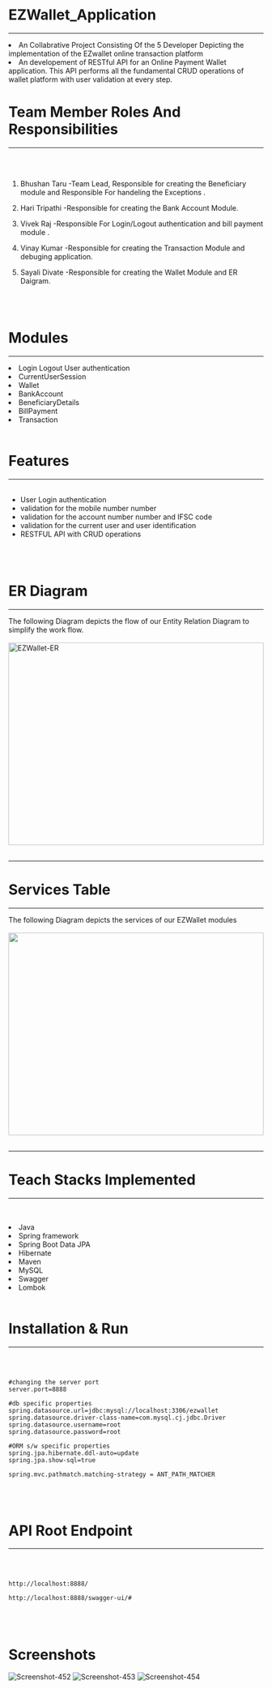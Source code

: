 
# EZWallet_Application
<hr>
<li>An Collabrative Project Consisting Of the 5 Developer Depicting the implementation of the EZwallet online transaction platform
<li>An developement of RESTful API for an Online Payment Wallet application. This API performs all the fundamental CRUD operations of wallet platform with user validation at every step.
<br>
 
 # Team Member Roles And Responsibilities
  
<hr>
<br>
<br>

1) Bhushan Taru  -Team Lead, Responsible for creating the Beneficiary module and Responsible For handeling the Exceptions .

2) Hari Tripathi -Responsible for creating the Bank Account Module.

3) Vivek Raj -Responsible For Login/Logout authentication and bill payment module .

4) Vinay Kumar -Responsible for creating the Transaction Module and debuging application.

5) Sayali Divate  -Responsible for creating the Wallet Module and ER Daigram.

<br>
<br>


# Modules
<hr>
<li>Login Logout User authentication
<li>CurrentUserSession
<li>Wallet
<li>BankAccount
<li>BeneficiaryDetails
<li>BillPayment
<li>Transaction

<br>
<br>

# Features
<hr>
<br>

- User Login authentication
- validation for the mobile number number
- validation for the account number number and IFSC code
- validation for the current user and user identification
- RESTFUL API with CRUD operations

<br>
<br>


# ER Diagram
<hr>
The following Diagram depicts the flow of our Entity Relation Diagram to simplify the work flow.
<br>
<br>
  <img src="https://i.ibb.co/6XVkNh0/EZWallet-ER.png" alt="EZWallet-ER" border="0"  width="100%" height="400">

<br>
<br>
<hr>

# Services Table
<hr>
The following Diagram depicts the services of our EZWallet modules
<br>
<br>
  
  
<img src="https://i.ibb.co/K9XNjLb/2.jpg"  width="100%" height="400">
<br>
<br>
<hr>
  


# Teach Stacks Implemented
<hr>
<br>
<br>
<li>Java
<li>Spring framework
<li>Spring Boot Data JPA
<li>Hibernate
<li>Maven
<li>MySQL
<li>Swagger
<li>Lombok

  

<br>
<br>

# Installation & Run
<hr>
<br>
<br>

```
#changing the server port
server.port=8888

#db specific properties
spring.datasource.url=jdbc:mysql://localhost:3306/ezwallet
spring.datasource.driver-class-name=com.mysql.cj.jdbc.Driver
spring.datasource.username=root
spring.datasource.password=root

#ORM s/w specific properties
spring.jpa.hibernate.ddl-auto=update
spring.jpa.show-sql=true

spring.mvc.pathmatch.matching-strategy = ANT_PATH_MATCHER

```

<br>
<br>

# API Root Endpoint
<hr>
<br>
<br>

```
http://localhost:8888/
```

```
http://localhost:8888/swagger-ui/#
```
<br>
<br>


# Screenshots



<img src="https://i.ibb.co/PMq2JQK/Screenshot-452.png" alt="Screenshot-452" border="0">
<img src="https://i.ibb.co/PQmb4cS/Screenshot-453.png" alt="Screenshot-453" border="0">
<img src="https://i.ibb.co/PM03DWq/Screenshot-454.png" alt="Screenshot-454" border="0">
